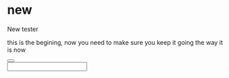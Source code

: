 # new
New tester
<!DOTYPE NEW>
<html>
  <body>
    <p>this is the begining, now you need to make sure you keep it going the way it is now</p>
    <button onclick="promt('this is needed, money and a direction that is secure finantially id="thisisneedtokeep"></button>
    <section>
      <input type="text" id="thisisneeded" name="whatisit"/>
    </section>
  </body>
</html>
